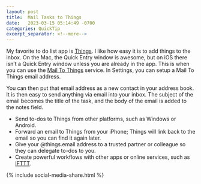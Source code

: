 ```yaml
---
layout: post
title:  Mail Tasks to Things
date:   2023-03-15 05:14:49 -0700
categories: QuickTip
excerpt_separator: <!--more-->
---
```


My favorite to do list app is [Things][1].  I like how easy it is to add things to the inbox. On the Mac, the Quick Entry window is awesome, but on iOS there isn’t a Quick Entry window unless you are already in the app. This is when you can use the [Mail To Things][2] service. <!--more--> In Settings, you can setup a Mail To Things email address. 

You can then put that email address as a new contact in your address book. It is then easy to send anything via email into your inbox. The subject of the email becomes the title of the task, and the body of the email is added to the notes field. 

- Send to-dos to Things from other platforms, such as Windows or Android.
- Forward an email to Things from your iPhone; Things will link back to the email so you can find it again later.
- Give your @things.email address to a trusted partner or colleague so they can delegate to-dos to you.
- Create powerful workflows with other apps or online services, such as [IFTTT][3]. 

{% include social-media-share.html %}

[1]:    https://www.adamsapple.tech/2022/04/04/my-favorite-to-do-list-app-things/
[2]:    https://culturedcode.com/things/support/articles/2908262/
[3]:    https://ifttt.com

<script src="https://giscus.app/client.js"
        data-repo="adamsappletech/adamsappletech.github.io"
        data-repo-id="R_kgDOK5uboQ"
        data-category="General"
        data-category-id="DIC_kwDOK5uboc4CbzPX"
        data-mapping="pathname"
        data-strict="0"
        data-reactions-enabled="1"
        data-emit-metadata="0"
        data-input-position="bottom"
        data-theme="preferred_color_scheme"
        data-lang="en"
        crossorigin="anonymous"
        async>
</script>